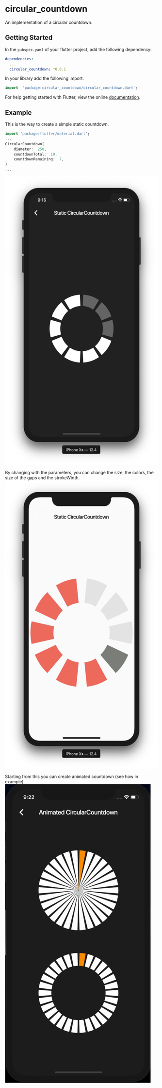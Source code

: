 # circular_countdown

An implementation of a circular countdown.

## Getting Started

In the `pubspec.yaml` of your flutter project, add the following dependency:

```yaml
dependencies:
  ...
  circular_countdown: ^0.0.1
```

In your library add the following import:

```dart
import  'package:circular_countdown/circular_countdown.dart';
```

For help getting started with Flutter, view the online [documentation](https://flutter.io/).

## Example

This is the way to create a simple static countdown.

```dart
import 'package:flutter/material.dart';
...
CircularCountdown(
	diameter:  250,
	countdownTotal:  10,
	countdownRemaining:  7,
)
...
```

<img width="535" height="950" src="https://raw.githubusercontent.com/MattisBrizard/circular_countdown/master/doc/images/static.png">

By changing with the parameters, you can change the size, the colors, the size of the gaps and the strokeWidth.
<img width="535" height="950" src="https://raw.githubusercontent.com/MattisBrizard/circular_countdown/master/doc/images/complex.png">

Starting from this you can create animated countdown (see how in example).
![Overview](https://raw.githubusercontent.com/MattisBrizard/circular_countdown/master/doc/images/animated_countdown.gif)
